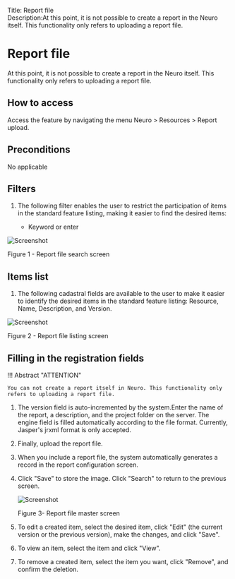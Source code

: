 Title: Report file  
Description:At this point, it is not possible to create a report in the Neuro itself. This functionality only refers to uploading a report file.  
# Report file  

At this point, it is not possible to create a report in the Neuro itself. This functionality only refers to uploading a report file.  

## How to access

Access the feature by navigating the menu Neuro > Resources >  Report upload.  

## Preconditions 

No applicable  

## Filters

1. The following filter enables the user to restrict the participation of items in the standard feature listing, making it easier to find the desired items:  

    * Keyword or enter  

![Screenshot](images/Report-file-fig01.png)

Figure 1 - Report file search screen  

## Items list  

1. The following cadastral fields are available to the user to make it easier to identify the desired items in the standard feature listing: Resource, Name, Description, and Version.  

![Screenshot](images/Report-file-fig02.png)

Figure 2 - Report file listing screen  

## Filling in the registration fields  

!!! Abstract "ATTENTION"
    
    You can not create a report itself in Neuro. This functionality only refers to uploading a report file.
	
1. The version field is auto-incremented by the system.Enter the name of the report, a description, and the project folder on the server. The engine field is filled automatically according to the file format. Currently, Jasper's jrxml format is only accepted.

2. Finally, upload the report file.

3. When you include a report file, the system automatically generates a record in the report configuration screen.

4. Click "Save" to store the image. Click "Search" to return to the previous screen.  

    ![Screenshot](images/Report-file-fig03.png)
    
    Figure 3- Report file master screen  

5. To edit a created item, select the desired item, click "Edit" (the current version or the previous version), make the changes, and click "Save".   
6. To view an item, select the item and click "View".  
7. To remove a created item, select the item you want, click "Remove", and confirm the deletion.  

<!-- !!! tip "About"

    <b>Product/Version:</b> CITSmart | 9.00 &nbsp;&nbsp;
    <b>Updated:</b>01/23/2019 - João Pelles  
